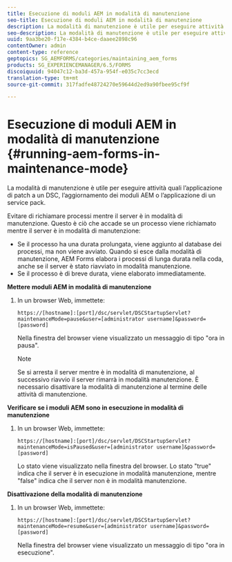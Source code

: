 ```yaml
---
title: Esecuzione di moduli AEM in modalità di manutenzione
seo-title: Esecuzione di moduli AEM in modalità di manutenzione
description: La modalità di manutenzione è utile per eseguire attività quali l’applicazione di patch a un DSC, l’aggiornamento dei moduli AEM o l’applicazione di un service pack. Ulteriori informazioni sull'esecuzione di moduli AEM in modalità di manutenzione.
seo-description: La modalità di manutenzione è utile per eseguire attività quali l’applicazione di patch a un DSC, l’aggiornamento dei moduli AEM o l’applicazione di un service pack. Ulteriori informazioni sull'esecuzione di moduli AEM in modalità di manutenzione.
uuid: 9aa3be20-f17e-4384-b4ce-daaee2898c96
contentOwner: admin
content-type: reference
geptopics: SG_AEMFORMS/categories/maintaining_aem_forms
products: SG_EXPERIENCEMANAGER/6.5/FORMS
discoiquuid: 94047c12-ba3d-457a-954f-e035c7cc3ecd
translation-type: tm+mt
source-git-commit: 317fadfe48724270e59644d2ed9a90fbee95cf9f

---
```



# Esecuzione di moduli AEM in modalità di manutenzione {#running-aem-forms-in-maintenance-mode}

La modalità di manutenzione è utile per eseguire attività quali l’applicazione di patch a un DSC, l’aggiornamento dei moduli AEM o l’applicazione di un service pack.

Evitare di richiamare processi mentre il server è in modalità di manutenzione. Questo è ciò che accade se un processo viene richiamato mentre il server è in modalità di manutenzione:

* Se il processo ha una durata prolungata, viene aggiunto al database dei processi, ma non viene avviato. Quando si esce dalla modalità di manutenzione, AEM Forms elabora i processi di lunga durata nella coda, anche se il server è stato riavviato in modalità manutenzione.
* Se il processo è di breve durata, viene elaborato immediatamente.

**Mettere moduli AEM in modalità di manutenzione**

1. In un browser Web, immettete:

   `https://[hostname]:[port]/dsc/servlet/DSCStartupServlet?maintenanceMode=pause&user=[administrator username]&password=[password]`

   Nella finestra del browser viene visualizzato un messaggio di tipo &quot;ora in pausa&quot;.

   >[!NOTE]
   >
   >Se si arresta il server mentre è in modalità di manutenzione, al successivo riavvio il server rimarrà in modalità manutenzione. È necessario disattivare la modalità di manutenzione al termine delle attività di manutenzione.

**Verificare se i moduli AEM sono in esecuzione in modalità di manutenzione**

1. In un browser Web, immettete:

   `https://[hostname]:[port]/dsc/servlet/DSCStartupServlet?maintenanceMode=isPaused&user=[administrator username]&password=[password]`

   Lo stato viene visualizzato nella finestra del browser. Lo stato &quot;true&quot; indica che il server è in esecuzione in modalità manutenzione, mentre &quot;false&quot; indica che il server non è in modalità manutenzione.

**Disattivazione della modalità di manutenzione**

1. In un browser Web, immettete:

   `https://[hostname]:[port]/dsc/servlet/DSCStartupServlet?maintenanceMode=resume&user=[administrator username]&password=[password]`

   Nella finestra del browser viene visualizzato un messaggio di tipo &quot;ora in esecuzione&quot;.

